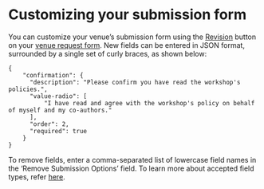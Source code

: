 # Customizing your submission form

You can customize your venue’s submission form using the [Revision](../../reference/stages/revision.md) button on your [venue request form](navigating-your-venue-pages.md#venue-request-form). New fields can be entered in JSON format, surrounded by a single set of curly braces, as shown below:&#x20;

```
{
    "confirmation": {
      "description": "Please confirm you have read the workshop's policies.",
      "value-radio": [
          "I have read and agree with the workshop's policy on behalf of myself and my co-authors."
      ],
      "order": 2,
      "required": true
    }
}
```

To remove fields, enter a comma-separated list of lowercase field names in the ‘Remove Submission Options’ field. To learn more about accepted field types, refer [here](../../reference/accepted-field-types.md).&#x20;
